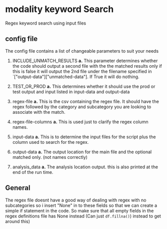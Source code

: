 
# modality keyword Search

Regex keyword search using input files

## config file
The config file contains a list of changeable parameters to suit your needs

 1. INCLUDE_UNMATCH_RESULTS
		 **a.** This parameter determines whether the code should output a second file with the the matched results only if this is false it will output the 2nd file under the filename specified in `["output-data"]["unmatched-data"]. If True it will do nothing.
 2. TEST_OR_PROD
	 **a.** This determines whether it should use the prod or test output and input listed in input-data and output-data
	 
 3. regex-file
	 **a.** This is the csv containing the regex file. It should have the regex followed by the category and subcategory you are looking to associate with the match.
	 
 4. regex-file-columns
	 **a.** This is used just to clarify the regex column names.
 5. input-data
	 **a.** This is to determine the input files for the script plus the column used to search for the regex.
 6. output-data
	 **a.** The output location for the main file and the optional matched only. (not names correctly)
	 
 7. analysis_data
	 **a.** The analysis location output. this is also printed at the end of the run time.
## General
The regex file doesnt have a good way of dealing with regex with no subcategories so i insert "None" in to these fields so that we can create a simple if statement in the code. So make sure that all empty fields in the regex definitions file has None instead (Can just `df.fillna()`) instead to get around this)




	

	 

	 
